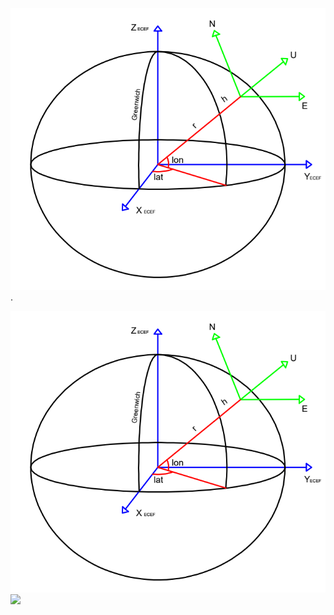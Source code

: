 ![Sistemas de referência envolvidos](https://github.com/francisvalguedes/trajectory-coordinate-converter/blob/main/figure/fig_ecef.png?raw=true).


<img src="https://github.com/francisvalguedes/trajectory-coordinate-converter/blob/main/figure/fig_ecef.png?raw=true" width="600" />

<img src="images/example.png" width="600" />
